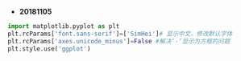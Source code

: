 
* **20181105**
```python
import matplotlib.pyplot as plt
plt.rcParams['font.sans-serif']=['SimHei']# 显示中文，修改默认字体
plt.rcParams['axes.unicode_minus']=False #解决‘-’显示为方框的问题
plt.style.use('ggplot')
```
